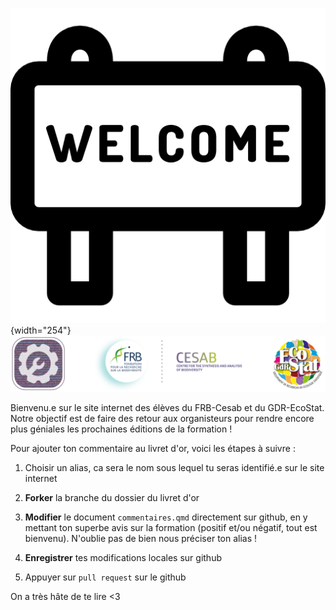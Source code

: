 ![](data/welcome.png){width="254"}![](data/logo_tout_fondvert.png)

Bienvenu.e sur le site internet des élèves du FRB-Cesab et du GDR-EcoStat. Notre objectif est de faire des retour aux organisteurs pour rendre encore plus géniales les prochaines éditions de la formation !

Pour ajouter ton commentaire au livret d'or, voici les étapes à suivre :

1.  Choisir un alias, ca sera le nom sous lequel tu seras identifié.e sur le site internet

2.  **Forker** la branche du dossier du livret d'or

3.  **Modifier** le document `commentaires.qmd` directement sur github, en y mettant ton superbe avis sur la formation (positif et/ou négatif, tout est bienvenu). N'oublie pas de bien nous préciser ton alias !

4.  **Enregistrer** tes modifications locales sur github

5.  Appuyer sur `pull request` sur le github

On a très hâte de te lire \<3
